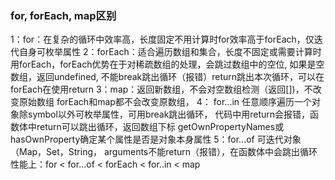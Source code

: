 ### for, forEach, map区别
1：for：在复杂的循环中效率高，长度固定不用计算时for效率高于forEach，仅迭代自身可枚举属性
2：forEach：适合遍历数组和集合，长度不固定或需要计算时用forEach，forEach优势在于对稀疏数组的处理，会跳过数组中的空位, 如果是空数组，返回undefined, 不能break跳出循环（报错）return跳出本次循环，可以在forEach在使用return
3：map：返回新数组，不会对空数组检测（返回[])，不改变原始数组
forEach和map都不会改变原数组，
4： for...in 任意顺序遍历一个对象除symbol以外可枚举属性，可用break跳出循环，
代码中用return会报错，函数体中return可以跳出循环，返回数组下标
getOwnPropertyNames或hasOwnProperty确定某个属性是否是对象本身属性
5：for...of 可迭代对象（Map，Set，String， arguments不能return（报错），在函数体中会跳出循环
性能上：for < for...of < forEach < for..in < map
